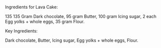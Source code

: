 Ingredients for Lava Cake:

135 135 Gram Dark chocolate,
95 gram Butter,
100 gram Icing sugar,
2 each Egg yolks + whole eggs,
35 gram Flour.

Key Ingredients:

Dark chocolate, Butter, Icing sugar, Egg yolks + whole eggs, Flour.